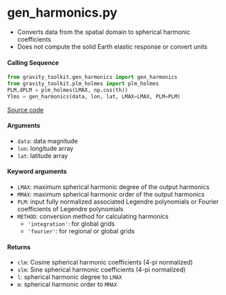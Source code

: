 gen_harmonics.py
================

- Converts data from the spatial domain to spherical harmonic coefficients
- Does not compute the solid Earth elastic response or convert units

#### Calling Sequence
```python
from gravity_toolkit.gen_harmonics import gen_harmonics
from gravity_toolkit.plm_holmes import plm_holmes
PLM,dPLM = plm_holmes(LMAX, np.cos(th))
Ylms = gen_harmonics(data, lon, lat, LMAX=LMAX, PLM=PLM)
```
[Source code](https://github.com/tsutterley/read-GRACE-harmonics/blob/main/gravity_toolkit/gen_harmonics.py)

#### Arguments
- `data`: data magnitude
- `lon`: longitude array
- `lat`: latitude array

#### Keyword arguments
- `LMAX`:  maximum spherical harmonic degree of the output harmonics
- `MMAX`: maximum spherical harmonic order of the output harmonics
- `PLM`: input fully normalized associated Legendre polynomials or Fourier coefficients of Legendre polynomials
- `METHOD`: conversion method for calculating harmonics
    * `'integration'`: for global grids
    *  `'fourier'`: for regional or global grids

#### Returns
- `clm`: Cosine spherical harmonic coefficients (4-pi normalized)
- `slm`: Sine spherical harmonic coefficients (4-pi normalized)
- `l`: spherical harmonic degree to `LMAX`
- `m`: spherical harmonic order to `MMAX`
